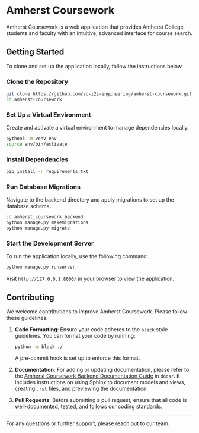 # Amherst Coursework

Amherst Coursework is a web application that provides Amherst College students and faculty with an intuitive, advanced interface for course search.

## Getting Started

To clone and set up the application locally, follow the instructions below.

### Clone the Repository

```bash
git clone https://github.com/ac-i2i-engineering/amherst-coursework.git
cd amherst-coursework
```

### Set Up a Virtual Environment

Create and activate a virtual environment to manage dependencies locally.

```bash
python3 -m venv env
source env/bin/activate
```

### Install Dependencies

```bash
pip install -r requirements.txt
```

### Run Database Migrations

Navigate to the backend directory and apply migrations to set up the database schema.

```bash
cd amherst_coursework_backend
python manage.py makemigrations
python manage.py migrate
```

### Start the Development Server

To run the application locally, use the following command:

```bash
python manage.py runserver
```

Visit `http://127.0.0.1:8000/` in your browser to view the application.

## Contributing

We welcome contributions to improve Amherst Coursework. Please follow these guidelines:

1. **Code Formatting**: Ensure your code adheres to the `black` style guidelines. You can format your code by running:
   ```bash
   python -m black ./
   ```
   A pre-commit hook is set up to enforce this format.

2. **Documentation**: For adding or updating documentation, please refer to the [Amherst Coursework Backend Documentation Guide](./docs/) in `docs/`. It includes instructions on using Sphinx to document models and views, creating `.rst` files, and previewing the documentation.

3. **Pull Requests**: Before submitting a pull request, ensure that all code is well-documented, tested, and follows our coding standards.

---

For any questions or further support, please reach out to our team.